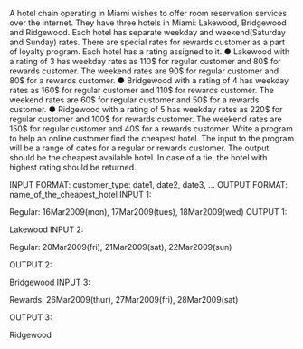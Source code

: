A hotel chain operating in Miami wishes to offer room reservation services over the internet. 
They have three hotels in Miami: Lakewood, Bridgewood and Ridgewood. Each hotel has 
separate weekday and weekend(Saturday and Sunday) rates. There are special rates for 
rewards customer as a part of loyalty program. Each hotel has a rating assigned to it.
● Lakewood with a rating of 3 has weekday rates as 110$ for regular customer and 80$ 
for rewards customer. The weekend rates are 90$ for regular customer and 80$ for a 
rewards customer.
● Bridgewood with a rating of 4 has weekday rates as 160$ for regular customer and 110$ 
for rewards customer. The weekend rates are 60$ for regular customer and 50$ for a 
rewards customer.
● Ridgewood with a rating of 5 has weekday rates as 220$ for regular customer and 100$ 
for rewards customer. The weekend rates are 150$ for regular customer and 40$ for a 
rewards customer.
Write a program to help an online customer find the cheapest hotel.
The input to the program will be a range of dates for a regular or rewards customer. The output should be the cheapest available hotel. In case of a tie, the hotel with highest rating should be returned.

INPUT FORMAT:
	customer_type: date1, date2, date3, ...
OUTPUT FORMAT:
	name_of_the_cheapest_hotel
INPUT 1:

Regular: 16Mar2009(mon), 17Mar2009(tues), 18Mar2009(wed)
OUTPUT 1:

Lakewood
INPUT 2:

Regular: 20Mar2009(fri), 21Mar2009(sat), 22Mar2009(sun)

OUTPUT 2:

Bridgewood
INPUT 3:

Rewards: 26Mar2009(thur), 27Mar2009(fri), 28Mar2009(sat)

OUTPUT 3:

Ridgewood